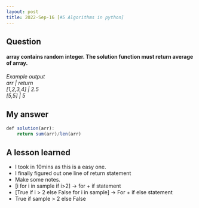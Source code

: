 ```yaml
---
layout: post
title: 2022-Sep-16 [#5 Algorithms in python]
---
```

## Question
#### array contains random integer. The solution function must return average of array. 

_Example output_    <br>
_arr         | return_    <br>
_[1,2,3,4]	 |  2.5_       <br>
_[5,5]       |  5_        <br> 


## My answer

```javascript
def solution(arr):
    return sum(arr)/len(arr)
```

## A lesson learned
- I took in 10mins as this is a easy one.
- I finally figured out one line of return statement
- Make some notes. 
 - [i for i in sample if i>2] -> for + if statement
 - [True if i > 2 else False for i in sample] -> For + if else statement
 - True if sample > 2 else False